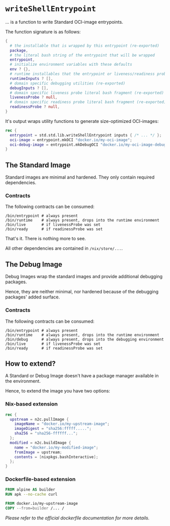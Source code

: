 # `writeShellEntrypoint`

... is a function to write Standard OCI-image entrypoints.

The function signature is as follows:

```nix
{
  # the installable that is wrapped by this entrypoint (re-exported)
  package,
  # the literal bash string of the entrypoint that will be wrapped
  entrypoint,
  # initialize environment variables with these defaults
  env ? {},
  # runtime installables that the entrypoint or liveness/readiness probe uses (re-exported)
  runtimeInputs ? [],
  # domain specific debugging utilities (re-exported)
  debugInputs ? [],
  # domain specific liveness probe literal bash fragment (re-exported)
  livenessProbe ? null,
  # domain specific readiness probe literal bash fragment (re-exported)
  readinessProbe ? null,
}
```

It's output wraps utility functions to generate size-optimized OCI-images:

```nix
rec {
  entrypoint = std.std.lib.writeShellEntrypoint inputs { /* ... */ };
  oci-image = entrypoint.mkOCI "docker.io/my-oci-image";
  oci-debug-image = entrypoint.mkDebugOCI "docker.io/my-oci-image-debug";
}
```

## The Standard Image

Standard images are minimal and hardened. They only contain required dependencies.

### Contracts

The following contracts can be consumed:

```
/bin/entrypoint # always present
/bin/runtime    # always present, drops into the runtime environment
/bin/live       # if livenessProbe was set
/bin/ready      # if readinessProbe was set
```

That's it. There is nothing more to see.

All other dependencies are contained in `/nix/store/...`.

## The Debug Image

Debug Images wrap the standard images and provide additional debugging packages.

Hence, they are neither minimal, nor hardened because of the debugging packages' added surface.

### Contracts

The following contracts can be consumed:

```
/bin/entrypoint # always present
/bin/runtime    # always present, drops into the runtime environment
/bin/debug      # always present, drops into the debugging environment
/bin/live       # if livenessProbe was set
/bin/ready      # if readinessProbe was set
```

## How to extend?

A Standard or Debug Image doesn't have a package manager available in the environment.

Hence, to extend the image you have two options:

### Nix-based extension

```nix
rec {
  upstream = n2c.pullImage {
    imageName = "docker.io/my-upstream-image";
    imageDigest = "sha256:fffff.....";
    sha256 = "sha256-ffffff...";
  };
  modified = n2c.buildImage {
    name = "docker.io/my-modified-image";
    fromImage = upstream;
    contents = [nixpkgs.bashInteractive];
  };
}
```

### Dockerfile-based extension

```Dockerfile
FROM alpine AS builder
RUN apk --no-cache curl

FROM docker.io/my-upstream-image
COPY --from=builder /... /

```

_Please refer to the official dockerfile documentation for more details._
